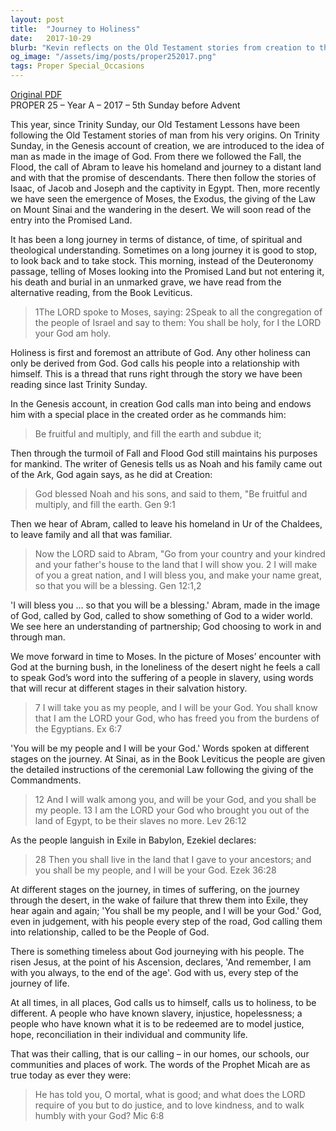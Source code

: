 ```yaml
---
layout: post
title:  "Journey to Holiness"
date:   2017-10-29
blurb: "Kevin reflects on the Old Testament stories from creation to the entry into the Promised Land, emphasizing the theme of holiness as an attribute of God. He highlights God's call for His people to be holy and to live out justice, kindness, and humility in their lives. The sermon underscores the timeless nature of God's presence with His people through every step of life's journey."
og_image: "/assets/img/posts/proper252017.png"
tags: Proper Special_Occasions
---
```

[Original PDF](/assets/pdf/proper252017.pdf)    
PROPER 25 – Year A – 2017 – 5th Sunday before Advent

This year, since Trinity Sunday, our Old Testament Lessons have been following the Old Testament stories of man from his very origins. On Trinity Sunday, in the Genesis account of creation, we are introduced to the idea of man as made in the image of God. From there we followed the Fall, the Flood, the call of Abram to leave his homeland and journey to a distant land and with that the promise of descendants. There then follow the stories of Isaac, of Jacob and Joseph and the captivity in Egypt. Then, more recently we have seen the emergence of Moses, the Exodus, the giving of the Law on Mount Sinai and the wandering in the desert. We will soon read of the entry into the Promised Land.

It has been a long journey in terms of distance, of time, of spiritual and theological understanding. Sometimes on a long journey it is good to stop, to look back and to take stock. This morning, instead of the Deuteronomy passage, telling of Moses looking into the Promised Land but not entering it, his death and burial in an unmarked grave, we have read from the alternative reading, from the Book Leviticus.

> 1The LORD spoke to Moses, saying: 2Speak to all the congregation of the people of Israel and say to them: You shall be holy, for I the LORD your God am holy.

Holiness is first and foremost an attribute of God. Any other holiness can only be derived from God. God calls his people into a relationship with himself. This is a thread that runs right through the story we have been reading since last Trinity Sunday.

In the Genesis account, in creation God calls man into being and endows him with a special place in the created order as he commands him:

> Be fruitful and multiply, and fill the earth and subdue it;

Then through the turmoil of Fall and Flood God still maintains his purposes for mankind. The writer of Genesis tells us as Noah and his family came out of the Ark, God again says, as he did at Creation:

> God blessed Noah and his sons, and said to them, "Be fruitful and multiply, and fill the earth. Gen 9:1

Then we hear of Abram, called to leave his homeland in Ur of the Chaldees, to leave family and all that was familiar.

> Now the LORD said to Abram, "Go from your country and your kindred and your father's house to the land that I will show you. 2 I will make of you a great nation, and I will bless you, and make your name great, so that you will be a blessing. Gen 12:1,2

'I will bless you … so that you will be a blessing.' Abram, made in the image of God, called by God, called to show something of God to a wider world. We see here an understanding of partnership; God choosing to work in and through man.

We move forward in time to Moses. In the picture of Moses’ encounter with God at the burning bush, in the loneliness of the desert night he feels a call to speak God’s word into the suffering of a people in slavery, using words that will recur at different stages in their salvation history.

> 7 I will take you as my people, and I will be your God. You shall know that I am the LORD your God, who has freed you from the burdens of the Egyptians. Ex 6:7

'You will be my people and I will be your God.' Words spoken at different stages on the journey. At Sinai, as in the Book Leviticus the people are given the detailed instructions of the ceremonial Law following the giving of the Commandments.

> 12 And I will walk among you, and will be your God, and you shall be my people. 13 I am the LORD your God who brought you out of the land of Egypt, to be their slaves no more. Lev 26:12

As the people languish in Exile in Babylon, Ezekiel declares:

> 28 Then you shall live in the land that I gave to your ancestors; and you shall be my people, and I will be your God. Ezek 36:28

At different stages on the journey, in times of suffering, on the journey through the desert, in the wake of failure that threw them into Exile, they hear again and again; 'You shall be my people, and I will be your God.' God, even in judgement, with his people every step of the road, God calling them into relationship, called to be the People of God.

There is something timeless about God journeying with his people. The risen Jesus, at the point of his Ascension, declares, 'And remember, I am with you always, to the end of the age'. God with us, every step of the journey of life.

At all times, in all places, God calls us to himself, calls us to holiness, to be different. A people who have known slavery, injustice, hopelessness; a people who have known what it is to be redeemed are to model justice, hope, reconciliation in their individual and community life.

That was their calling, that is our calling – in our homes, our schools, our communities and places of work. The words of the Prophet Micah are as true today as ever they were:

> He has told you, O mortal, what is good;
and what does the LORD require of you
but to do justice, and to love kindness,
and to walk humbly with your God? Mic 6:8
